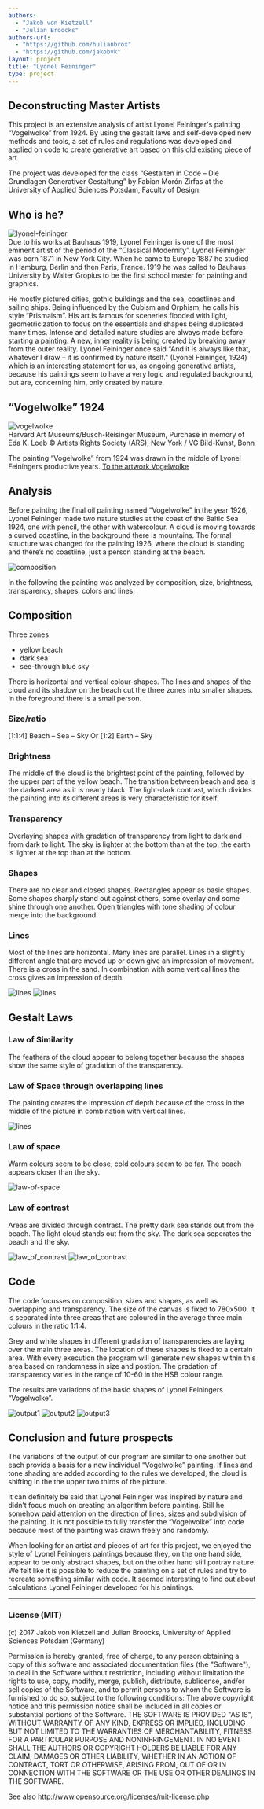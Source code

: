 ```yaml
--- 
authors: 
  - "Jakob von Kietzell"
  - "Julian Broocks"
authors-url: 
  - "https://github.com/hulianbrox"
  - "https://github.com/jakobvk"
layout: project
title: "Lyonel Feininger"
type: project
---
```

## Deconstructing Master Artists 

This project is an extensive analysis of artist Lyonel Feininger's painting “Vogelwolke” from 1924. By using the gestalt laws and self-developed new methods and tools, a set of rules and regulations was developed and applied on code to create generative art based on this old existing piece of art.

The project was developed for the class “Gestalten in Code – Die Grundlagen Generativer Gestaltung” by Fabian Morón Zirfas at the University of Applied Sciences Potsdam, Faculty of Design.

## Who is he? 
![lyonel-feininger](./assets/images/lyonel.png)  
Due to his works at Bauhaus 1919, Lyonel Feininger is one of the most eminent artist of the period of the “Classical Modernity”. 
Lyonel Feininger was born 1871 in New York City. When he came to Europe 1887 he studied in Hamburg, Berlin and then Paris, France. 1919 he was called to Bauhaus University by Walter Gropius to be the first school master for painting and graphics. 


He mostly pictured cities, gothic buildings and the sea, coastlines and sailing ships.
Being influenced by the Cubism and Orphism, he calls his style “Prismaism”. His art is famous for sceneries flooded with light, geometricization to focus on the essentials and shapes being duplicated many times. Intense and detailed nature studies are always made before starting a painting. A new, inner reality is being created by breaking away from the outer reality.
Lyonel Feininger once said “And it is always like that, whatever I draw – it is confirmed by nature itself.” (Lyonel Feininger, 1924) which is an interesting statement for us, as ongoing generative artists, because his paintings seem to have a very logic and regulated background, but are, concerning him, only created by nature.


## “Vogelwolke” 1924
![vogelwolke](./assets/images/vogelwolke.png)   
Harvard Art Museums/Busch-Reisinger Museum, Purchase in memory of Eda K. Loeb
© Artists Rights Society (ARS), New York / VG Bild-Kunst, Bonn


The painting “Vogelwolke” from 1924 was drawn in the middle of Lyonel Feiningers productive years.
[To the artwork Vogelwolke](http://68.media.tumblr.com/556e7689e9666a5696be24980e71e439/tumblr_mopvndVpE71rpgpe2o1_1280.jpg) 


## Analysis

Before painting the final oil painting named “Vogelwolke” in the year 1926, Lyonel Feininger made two nature studies at the coast of the Baltic Sea 1924, one with pencil, the other with watercolour. 
A cloud is moving towards a curved coastline, in the background there is mountains. The formal structure was changed for the painting 1926, where the cloud is standing and there’s no coastline, just a person standing at the beach. 

![composition](./assets/images/005_composition.png)


In the following the painting was analyzed by composition, size, brightness, transparency, shapes, colors and lines.

## Composition

Three zones
* yellow beach
* dark sea
* see-through blue sky

There is horizontal and vertical colour-shapes. The lines and shapes of the cloud and its shadow on the beach cut the three zones into smaller shapes. 
In the foreground there is a small person. 

### Size/ratio

[1:1:4] Beach – Sea – Sky
Or
[1:2] Earth – Sky


### Brightness

The middle of the cloud is the brightest point of the painting, followed by the upper part of the yellow beach. The transition between beach and sea is the darkest area as it is nearly black. The light-dark contrast, which divides the painting into its different areas is very characteristic for itself. 

### Transparency

Overlaying shapes with gradation of transparency from light to dark and from dark to light. The sky is lighter at the bottom than at the top, the earth is lighter at the top than at the bottom. 


### Shapes

There are no clear and closed shapes. Rectangles appear as basic shapes. Some shapes sharply stand out against others, some overlay and some shine through one another. 
Open triangles with tone shading of colour merge into the background.  


### Lines

Most of the lines are horizontal. Many lines are parallel. Lines in a slightly different angle that are moved up or down give an impression of movement. There is a cross in the sand. In combination with some vertical lines the cross gives an impression of depth.

![lines](./assets/images/013_lines.png)
![lines](./assets/images/015_lines.png)


## Gestalt Laws

### Law of Similarity 

The feathers of the cloud appear to belong together because the shapes show the same style of gradation of the transparency. 

### Law of Space through overlapping lines

The painting creates the impression of depth because of the cross in the middle of the picture in combination with vertical lines.
 
![lines](./assets/images/013_lines.png)

### Law of space  
Warm colours seem to be close, cold colours seem to be far. The beach appears closer than the sky. 

![law-of-space](assets/images/016_law_of_space_through_colour.png)

### Law of contrast
Areas are divided through contrast. The pretty dark sea stands out from the beach. The light cloud stands out from the sky. The dark sea seperates the beach and the sky. 

![law_of_contrast](./assets/images/017_law_of_contrast.png)
![law_of_contrast](./assets/images/018_law_of_contrast.png)

## Code

The code focusses on composition, sizes and shapes, as well as overlapping and transparency. 
The size of the canvas is fixed to 780x500. It is separated into three areas that are coloured in the average three main colours in the ratio 1:1:4.

Grey and white shapes in different gradation of transparencies are laying over the main three areas. The location of these shapes is fixed to a certain area. With every execution the program will generate new shapes within this area based on randomness in size and postion. The gradation of transparency varies in the range of 10-60 in the HSB colour range. 

The results are variations of the basic shapes of Lyonel Feiningers “Vogelwolke”. 

![output1](./assets/images/020_output1.png)
![output2](./assets/images/021_output2.png)
![output3](./assets/images/022_output3.png)


## Conclusion and future prospects
The variations of the output of our program are similar to one another but each provids a basis for a new individual “Vogelwolke” painting. If lines and tone shading are added according to the rules we developed, the cloud is shifting in the the upper two thirds of the picture. 

It can definitely be said that Lyonel Feininger was inspired by nature and didn’t focus much on creating an algorithm before painting. Still he somehow paid attention on the direction of lines, sizes and subdivision of the painting. It is not possible to fully transfer the “Vogelwolke” into code because most of the painting was drawn freely and randomly.

When looking for an artist and pieces of art for this project, we enjoyed the style of Lyonel Feiningers paintings because they, on the one hand side, appear to be only abstract shapes, but on the other hand still portray nature.
We felt like it is possible to reduce the painting on a set of rules and try to recreate something similar with code. It seemed interesting to find out about calculations Lyonel Feininger developed for his paintings.


- - -
### License (MIT)

(c) 2017 Jakob von Kietzell and Julian Broocks, University of Applied Sciences Potsdam (Germany)

Permission is hereby granted, free of charge, to any person obtaining a copy of this software and associated documentation files (the "Software"), to deal in the Software without restriction, including without limitation the rights to use, copy, modify, merge, publish, distribute, sublicense, and/or sell copies of the Software, and to permit persons to whom the Software is furnished to do so, subject to the following conditions: The above copyright notice and this permission notice shall be included in all copies or substantial portions of the Software. THE SOFTWARE IS PROVIDED "AS IS", WITHOUT WARRANTY OF ANY KIND, EXPRESS OR IMPLIED, INCLUDING BUT NOT LIMITED TO THE WARRANTIES OF MERCHANTABILITY, FITNESS FOR A PARTICULAR PURPOSE AND NONINFRINGEMENT. IN NO EVENT SHALL THE AUTHORS OR COPYRIGHT HOLDERS BE LIABLE FOR ANY CLAIM, DAMAGES OR OTHER LIABILITY, WHETHER IN AN ACTION OF CONTRACT, TORT OR OTHERWISE, ARISING FROM, OUT OF OR IN CONNECTION WITH THE SOFTWARE OR THE USE OR OTHER DEALINGS IN THE SOFTWARE.

See also http://www.opensource.org/licenses/mit-license.php
